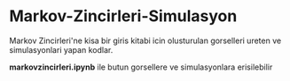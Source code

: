 # Markov-Zincirleri-Simulasyon
Markov Zincirleri'ne kisa bir giris kitabi icin olusturulan gorselleri ureten ve simulasyonlari yapan kodlar.

**markovzincirleri.ipynb** ile butun gorsellere ve simulasyonlara erisilebilir
